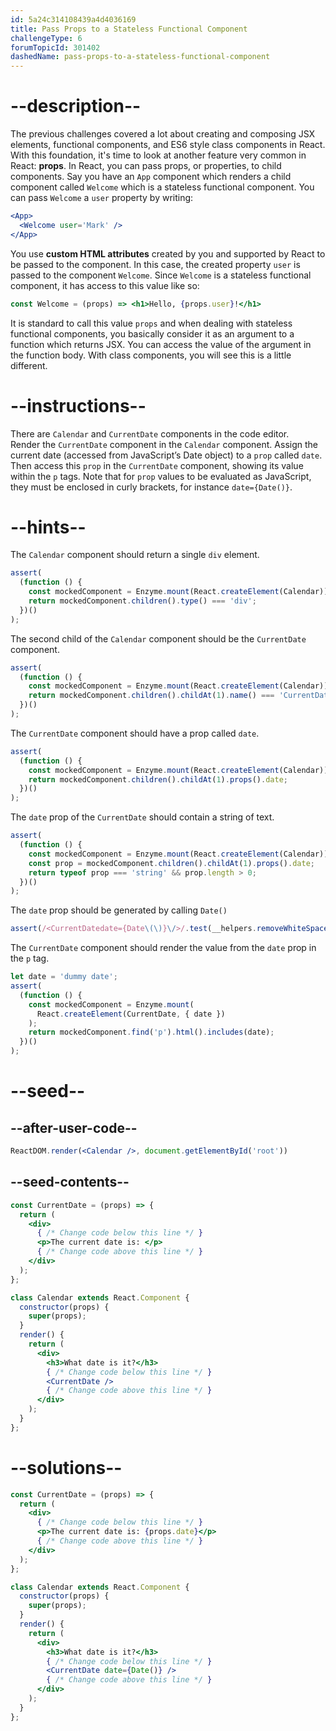 ```yaml
---
id: 5a24c314108439a4d4036169
title: Pass Props to a Stateless Functional Component
challengeType: 6
forumTopicId: 301402
dashedName: pass-props-to-a-stateless-functional-component
---
```


# --description--

The previous challenges covered a lot about creating and composing JSX elements, functional components, and ES6 style class components in React. With this foundation, it's time to look at another feature very common in React: **props**. In React, you can pass props, or properties, to child components. Say you have an `App` component which renders a child component called `Welcome` which is a stateless functional component. You can pass `Welcome` a `user` property by writing:

```jsx
<App>
  <Welcome user='Mark' />
</App>
```

You use **custom HTML attributes** created by you and supported by React to be passed to the component. In this case, the created property `user` is passed to the component `Welcome`. Since `Welcome` is a stateless functional component, it has access to this value like so:

```jsx
const Welcome = (props) => <h1>Hello, {props.user}!</h1>
```

It is standard to call this value `props` and when dealing with stateless functional components, you basically consider it as an argument to a function which returns JSX. You can access the value of the argument in the function body. With class components, you will see this is a little different.

# --instructions--

There are `Calendar` and `CurrentDate` components in the code editor. Render the `CurrentDate` component in the `Calendar` component. Assign the current date (accessed from JavaScript’s Date object) to a `prop` called `date`. Then access this `prop` in the `CurrentDate` component, showing its value within the `p` tags. Note that for `prop` values to be evaluated as JavaScript, they must be enclosed in curly brackets, for instance `date={Date()}`.

# --hints--

The `Calendar` component should return a single `div` element.

```js
assert(
  (function () {
    const mockedComponent = Enzyme.mount(React.createElement(Calendar));
    return mockedComponent.children().type() === 'div';
  })()
);
```

The second child of the `Calendar` component should be the `CurrentDate` component.

```js
assert(
  (function () {
    const mockedComponent = Enzyme.mount(React.createElement(Calendar));
    return mockedComponent.children().childAt(1).name() === 'CurrentDate';
  })()
);
```

The `CurrentDate` component should have a prop called `date`.

```js
assert(
  (function () {
    const mockedComponent = Enzyme.mount(React.createElement(Calendar));
    return mockedComponent.children().childAt(1).props().date;
  })()
);
```

The `date` prop of the `CurrentDate` should contain a string of text.

```js
assert(
  (function () {
    const mockedComponent = Enzyme.mount(React.createElement(Calendar));
    const prop = mockedComponent.children().childAt(1).props().date;
    return typeof prop === 'string' && prop.length > 0;
  })()
);
```

The `date` prop should be generated by calling `Date()`

```js
assert(/<CurrentDatedate={Date\(\)}\/>/.test(__helpers.removeWhiteSpace(code)));
```

The `CurrentDate` component should render the value from the `date` prop in the `p` tag.

```js
let date = 'dummy date';
assert(
  (function () {
    const mockedComponent = Enzyme.mount(
      React.createElement(CurrentDate, { date })
    );
    return mockedComponent.find('p').html().includes(date);
  })()
);
```

# --seed--

## --after-user-code--

```jsx
ReactDOM.render(<Calendar />, document.getElementById('root'))
```

## --seed-contents--

```jsx
const CurrentDate = (props) => {
  return (
    <div>
      { /* Change code below this line */ }
      <p>The current date is: </p>
      { /* Change code above this line */ }
    </div>
  );
};

class Calendar extends React.Component {
  constructor(props) {
    super(props);
  }
  render() {
    return (
      <div>
        <h3>What date is it?</h3>
        { /* Change code below this line */ }
        <CurrentDate />
        { /* Change code above this line */ }
      </div>
    );
  }
};
```

# --solutions--

```jsx
const CurrentDate = (props) => {
  return (
    <div>
      { /* Change code below this line */ }
      <p>The current date is: {props.date}</p>
      { /* Change code above this line */ }
    </div>
  );
};

class Calendar extends React.Component {
  constructor(props) {
    super(props);
  }
  render() {
    return (
      <div>
        <h3>What date is it?</h3>
        { /* Change code below this line */ }
        <CurrentDate date={Date()} />
        { /* Change code above this line */ }
      </div>
    );
  }
};
```
